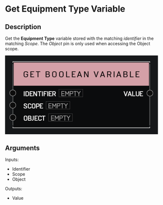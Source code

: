 # Get Equipment Type Variable

## Description

Get the **Equipment Type** variable stored with the matching _identifier_ in the matching _Scope_. The _Object_ pin is only used when accessing the Object scope.

![Get Equipment Type Variable](../../.gitbook\assets\images\scripting\variables-advanced\get-boolean-variable.png)

## Arguments

Inputs:

* Identifier
* Scope
* Object

Outputs:

* Value

